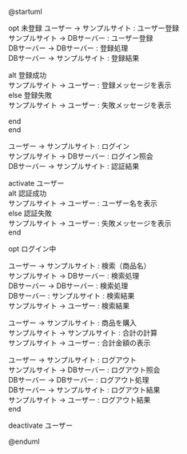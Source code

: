 @startuml

opt 未登録
ユーザー -> サンプルサイト : ユーザー登録<br>
サンプルサイト -> DBサーバー : ユーザー登録<br>
DBサーバー -> DBサーバー : 登録処理<br>
DBサーバー -> サンプルサイト : 登録結果<br>

alt 登録成功<br>
サンプルサイト -> ユーザー : 登録メッセージを表示<br>
else 登録失敗<br>
サンプルサイト -> ユーザー : 失敗メッセージを表示<br>

end<br>
end

ユーザー -> サンプルサイト : ログイン<br>
サンプルサイト -> DBサーバー : ログイン照会<br>
DBサーバー -> サンプルサイト : 認証結果<br>

activate ユーザー<br>
alt 認証成功<br>
サンプルサイト -> ユーザー : ユーザー名を表示<br>
else 認証失敗<br>
サンプルサイト -> ユーザー : 失敗メッセージを表示<br>
end<br>

opt ログイン中<br>


ユーザー -> サンプルサイト : 検索（商品名）<br>
サンプルサイト -> DBサーバー : 検索処理<br>
DBサーバー -> DBサーバー : 検索処理<br>
DBサーバー : サンプルサイト : 検索結果<br>
サンプルサイト -> ユーザー : 検索結果<br>

ユーザー -> サンプルサイト : 商品を購入<br>
サンプルサイト -> サンプルサイト : 合計の計算<br>
サンプルサイト -> ユーザー : 合計金額の表示<br>

ユーザー -> サンプルサイト : ログアウト<br>
サンプルサイト -> DBサーバー : ログアウト照会<br>
DBサーバー -> DBサーバー : ログアウト処理<br>
DBサーバー -> サンプルサイト : ログアウト結果<br>
サンプルサイト -> ユーザー : ログアウト結果<br>
end<br>

deactivate ユーザー

@enduml
